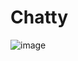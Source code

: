 # Chatty

![image](https://github.com/wilsonneto-dev/Chatty/assets/20674439/afc3d2ff-15f3-406e-8f8e-9254c681ac04)
